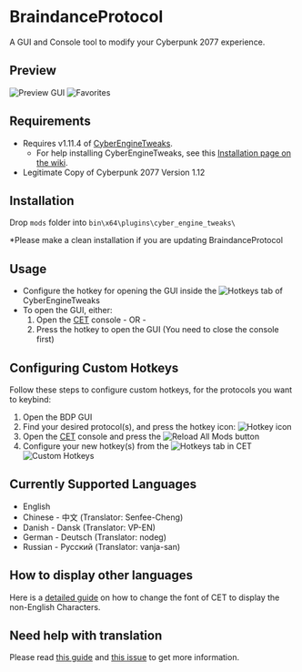 # BraindanceProtocol

A GUI and Console tool to modify your Cyberpunk 2077 experience. 

## Preview
![Preview GUI](https://i.imgur.com/NkKN1Wg.gif) ![Favorites](https://i.imgur.com/U3EPSq4.gif) 

## Requirements

- Requires v1.11.4 of [CyberEngineTweaks](https://github.com/yamashi/CyberEngineTweaks/releases/tag/v1.11.4).
  - For help installing CyberEngineTweaks, see this [Installation page on the wiki](https://wiki.cybermods.net/cyber-engine-tweaks/getting-started/installing).
- Legitimate Copy of Cyberpunk 2077 Version 1.12

## Installation

Drop `mods` folder into `bin\x64\plugins\cyber_engine_tweaks\`

*Please make a clean installation if you are updating BraindanceProtocol

## Usage

- Configure the hotkey for opening the GUI inside the ![Hotkeys](https://i.imgur.com/CunXqfq.png) tab of CyberEngineTweaks
- To open the GUI, either:
	1. Open the [CET](https://github.com/yamashi/CyberEngineTweaks) console - OR -
	2. Press the hotkey to open the GUI (You need to close the console first)



## Configuring Custom Hotkeys

Follow these steps to configure custom hotkeys, for the protocols you want to keybind:

 1. Open the BDP GUI 
 2. Find your desired protocol(s), and press the hotkey icon: ![Hotkey icon](https://i.imgur.com/AfPZJbj.png)
 3. Open the [CET](https://github.com/yamashi/CyberEngineTweaks) console and press the ![Reload All Mods](https://i.imgur.com/WGNgDiE.png) button
 4. Configure your new hotkey(s) from the ![Hotkeys](https://i.imgur.com/CunXqfq.png) tab in CET
![Custom Hotkeys](https://i.imgur.com/f1HhudU.gif)


## Currently Supported Languages

- English
- Chinese - 中文 (Translator: Senfee-Cheng)
- Danish - Dansk (Translator: VP-EN)
- German - Deutsch (Translator: nodeg)
- Russian - Русский (Translator: vanja-san)

## How to display other languages
Here is a [detailed guide](https://wiki.cybermods.net/cyber-engine-tweaks/getting-started/configuration/change-font-and-font-size#how-to-display-non-english-characters) on how to change the font of CET to display the non-English Characters. 

## Need help with translation

Please read [this guide](https://github.com/WolvenKit/BraindanceProtocol/blob/main/mods/braindance_protocol/lang/README.md) and [this issue](https://github.com/WolvenKit/BraindanceProtocol/issues/53) to get more information.
